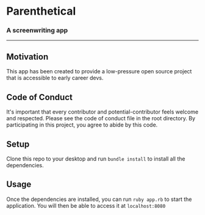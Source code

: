 # Parenthetical
### A screenwriting app

***

## Motivation
This app has been created to provide a low-pressure open source project that is accessible to early career devs.

## Code of Conduct
It's important that every contributor and potential-contributor feels welcome and respected. Please see the code of conduct file in the root directory. By participating in this project, you agree to abide by this code.  

## Setup
Clone this repo to your desktop and run `bundle install` to install all the dependencies.

## Usage
Once the dependencies are installed, you can run `ruby app.rb` to start the application. You will then be able to access it at `localhost:8080`
